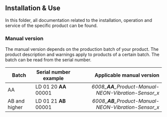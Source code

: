 ## Installation & Use

In this folder, all documentation related to the installation, operation and service of the specific product can be found.

### Manual version
 
The manual version depends on the production batch of your product. The product description and warnings apply to products of a certain batch. The batch can be read from the serial number. 
 
| Batch  | Serial number example  | Applicable manual version  |
|---|---|---:|
| AA  | LD 01 20 **AA** 00001 | *6008_**AA**_Product-Manual-NEON-Vibration-Sensor_x* |
| AB and higher | LD 01 21 **AB** 00001 | *6008_**AB**_Product-Manual-NEON-Vibration-Sensor_x* |
